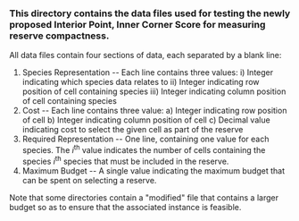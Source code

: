 ### This directory contains the data files used for testing the newly proposed Interior Point, Inner Corner Score for measuring reserve compactness.

All data files contain four sections of data, each separated by a blank line:

1) Species Representation -- Each line contains three values:
    i) Integer indicating which species data relates to
    ii) Integer indicating row position of cell containing species
    iii) Integer indicating column position of cell containing species
2) Cost -- Each line contains three value:
    a) Integer indicating row position of cell
    b) Integer indicating column position of cell
    c) Decimal value indicating cost to select the given cell as part of the reserve
3) Required Representation -- One line, containing one value for each species. The $i^{\text{th}}$ value indicates the number of cells containing the species $i^{\text{th}}$ species that must be included in the reserve.
4) Maximum Budget -- A single value indicating the maximum budget that can be spent on selecting a reserve.

Note that some directories contain a "modified" file that contains a larger budget so as to ensure that the associated instance is feasible.
